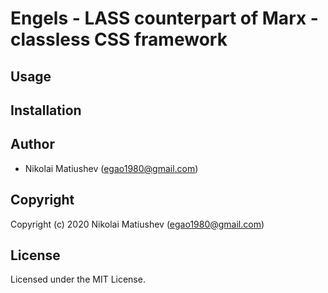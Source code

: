 # Engels - LASS counterpart of Marx - classless CSS framework

## Usage

## Installation

## Author

* Nikolai Matiushev (egao1980@gmail.com)

## Copyright

Copyright (c) 2020 Nikolai Matiushev (egao1980@gmail.com)

## License

Licensed under the MIT License.

